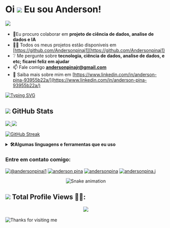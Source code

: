 
<h1>Oi <img src="https://slackmojis.com/emojis/4594-blob-wave/download" width="30" /> Eu sou Anderson! </h1>
<img src="https://raw.githubusercontent.com/MartinHeinz/MartinHeinz/master/wave.gif" width="30px">

- 👯Eu procuro colaborar em **projeto de ciência de dados, analise de dados e IA**
- 👨‍💻 Todos os meus projetos estão disponiveis em [https://github.com/Andersonpinaj1](https://github.com/Andersonpinaj1)
- ❔ Me pergunte sobre **tecnologia, ciência de dados, analise de dados, e etc; ficarei feliz em ajudar**
- 📫 Fale comigo **andersonpinajr@gmail.com**
- 📄 Saiba mais sobre mim em [https://www.linkedin.com/in/anderson-pina-93955b22a/](https://www.linkedin.com/in/anderson-pina-93955b22a/)

[![Typing SVG](https://readme-typing-svg.demolab.com?font=Fira+Code&pause=1000&center=true&vCenter=true&width=435&lines=Eu+sou+um+Cientista+de+Dados;Sempre+Aprendendo+coisas+Novas)](https://git.io/typing-svg)

 ## <img src="https://media.giphy.com/media/VgCDAzcKvsR6OM0uWg/giphy.gif" width="50"> GitHub Stats
 <div>
  <a href="https://github.com/Andersonpinaj1">
  <img height="180em" src="https://github-readme-stats.vercel.app/api?username=Andersonpinaj1&show_icons=true&theme=tokyonight&include_all_commits=true&count_private=true"/>
  <img height="180em" src="https://github-readme-stats.vercel.app/api/top-langs/?username=Andersonpinaj1&layout=compact&langs_count=7&theme=tokyonight"/>
    
[![GitHub Streak](https://streak-stats.demolab.com?user=Andersonpinaj1&theme=tokyonight&locale=pt_BR)](https://git.io/streak-stats)

<details>
  <summary><b>🛠️Algumas linguagens e ferramentas que eu uso</b></summary>
  <br/>
<p align="left"> <a href="https://www.microsoft.com/en-us/sql-server" target="_blank" rel="noreferrer"> <img src="https://www.svgrepo.com/show/303229/microsoft-sql-server-logo.svg" alt="mssql" width="40" height="40"/> </a> <a href="https://www.mysql.com/" target="_blank" rel="noreferrer"> <img src="https://raw.githubusercontent.com/devicons/devicon/master/icons/mysql/mysql-original-wordmark.svg" alt="mysql" width="40" height="40"/> </a> <a href="https://pandas.pydata.org/" target="_blank" rel="noreferrer"> <img src="https://raw.githubusercontent.com/devicons/devicon/2ae2a900d2f041da66e950e4d48052658d850630/icons/pandas/pandas-original.svg" alt="pandas" width="40" height="40"/> </a> <a href="https://www.postgresql.org" target="_blank" rel="noreferrer"> <img src="https://raw.githubusercontent.com/devicons/devicon/master/icons/postgresql/postgresql-original-wordmark.svg" alt="postgresql" width="40" height="40"/> </a> <a href="https://www.python.org" target="_blank" rel="noreferrer"> <img src="https://raw.githubusercontent.com/devicons/devicon/master/icons/python/python-original.svg" alt="python" width="40" height="40"/> </a> <a href="https://scikit-learn.org/" target="_blank" rel="noreferrer"> <img src="https://upload.wikimedia.org/wikipedia/commons/0/05/Scikit_learn_logo_small.svg" alt="scikit_learn" width="40" height="40"/> </a> <a href="https://seaborn.pydata.org/" target="_blank" rel="noreferrer"> <img src="https://seaborn.pydata.org/_images/logo-mark-lightbg.svg" alt="seaborn" width="40" height="40"/> </a> <a href="https://www.sqlite.org/" target="_blank" rel="noreferrer"> <img src="https://www.vectorlogo.zone/logos/sqlite/sqlite-icon.svg" alt="sqlite" width="40" height="40"/> </a> <a href="https://www.tensorflow.org" target="_blank" rel="noreferrer"> <img src="https://www.vectorlogo.zone/logos/tensorflow/tensorflow-icon.svg" alt="tensorflow" width="40" height="40"/> </a> </p>


</details>

    
<h3 align="left">Entre em contato comigo:</h3>
<p align="left">
<a href="https://twitter.com/@andersonpinaj1" target="blank"><img align="center" src="https://raw.githubusercontent.com/rahuldkjain/github-profile-readme-generator/master/src/images/icons/Social/twitter.svg" alt="@andersonpinaj1" height="30" width="40" /></a>
<a href="https://linkedin.com/in/anderson pina" target="blank"><img align="center" src="https://raw.githubusercontent.com/rahuldkjain/github-profile-readme-generator/master/src/images/icons/Social/linked-in-alt.svg" alt="anderson pina" height="30" width="40" /></a>
<a href="https://kaggle.com/andersonpina" target="blank"><img align="center" src="https://raw.githubusercontent.com/rahuldkjain/github-profile-readme-generator/master/src/images/icons/Social/kaggle.svg" alt="andersonpina" height="30" width="40" /></a>
<a href="https://instagram.com/andersonpina.j" target="blank"><img align="center" src="https://raw.githubusercontent.com/rahuldkjain/github-profile-readme-generator/master/src/images/icons/Social/instagram.svg" alt="andersonpina.j" height="30" width="40" /></a>
</p>
    
 
<div align="center">
  
  ![Snake animation](https://github.com/danielbped/danielbped/blob/output/github-contribution-grid-snake.svg)
 </p>
    
 </div>
    
 ## <img src=https://github.com/TheDudeThatCode/TheDudeThatCode/blob/master/Assets/Earth.gif width="30"> Total Profile Views 🕵️‍♀️: <br>
 <p align="center">
    <img alingn="center" src="https://profile-counter.glitch.me/Andersonpinaj1/count.svg"/>
 </p>
<img height="120" alt="Thanks for visiting me" width="100%" src="https://raw.githubusercontent.com/BrunnerLivio/brunnerlivio/master/images/marquee.svg" />
